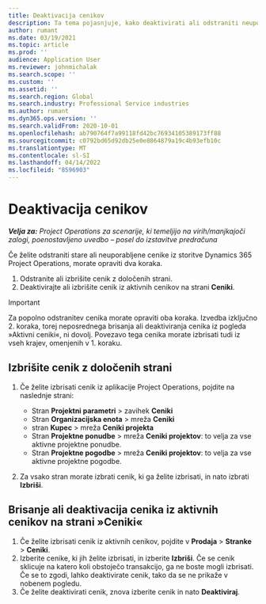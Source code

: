 ```yaml
---
title: Deaktivacija cenikov
description: Ta tema pojasnjuje, kako deaktivirati ali odstraniti neuporabljene ali stare cenike.
author: rumant
ms.date: 03/19/2021
ms.topic: article
ms.prod: ''
audience: Application User
ms.reviewer: johnmichalak
ms.search.scope: ''
ms.custom: ''
ms.assetid: ''
ms.search.region: Global
ms.search.industry: Professional Service industries
ms.author: rumant
ms.dyn365.ops.version: ''
ms.search.validFrom: 2020-10-01
ms.openlocfilehash: ab790764f7a99118fd42bc76934105389173ff88
ms.sourcegitcommit: c0792bd65d92db25e0e8864879a19c4b93efb10c
ms.translationtype: MT
ms.contentlocale: sl-SI
ms.lasthandoff: 04/14/2022
ms.locfileid: "8596903"
---
```

# <a name="deactivate-price-lists"></a>Deaktivacija cenikov 

_**Velja za:** Project Operations za scenarije, ki temeljijo na virih/manjkajoči zalogi, poenostavljeno uvedbo – posel do izstavitve predračuna_

Če želite odstraniti stare ali neuporabljene cenike iz storitve Dynamics 365 Project Operations, morate opraviti dva koraka. 

1. Odstranite ali izbrišite cenik z določenih strani.
2. Deaktivirajte ali izbrišite cenik iz aktivnih cenikov na strani **Ceniki**.

>[!IMPORTANT]
> Za popolno odstranitev cenika morate opraviti oba koraka. Izvedba izključno 2. koraka, torej neposrednega brisanja ali deaktiviranja cenika iz pogleda »Aktivni ceniki«, ni dovolj. Povezavo tega cenika morate izbrisati tudi iz vseh krajev, omenjenih v 1. koraku.

## <a name="delete-the-price-list-from-specific-pages"></a>Izbrišite cenik z določenih strani
1. Če želite izbrisati cenik iz aplikacije Project Operations, pojdite na naslednje strani:  

      - Stran **Projektni parametri** > zavihek **Ceniki**
      - Stran **Organizacijska enota** > mreža **Ceniki**
      - stran **Kupec** > mreža **Ceniki projekta**
      - Stran **Projektne ponudbe** > mreža **Ceniki projektov**: to velja za vse aktivne projektne ponudbe.
      - Stran **Projektne pogodbe** > mreža **Ceniki projektov**: to velja za vse aktivne projektne pogodbe.

 2. Za vsako stran morate izbrati cenik, ki ga želite izbrisati, in nato izbrati **Izbriši**. 
 
## <a name="delete-or-deactivate-the-price-list-from-the-price-lists-page"></a>Brisanje ali deaktivacija cenika iz aktivnih cenikov na strani »Ceniki«
 
1. Če želite izbrisati cenik iz aktivnih cenikov, pojdite v **Prodaja** > **Stranke** > **Ceniki**. 
2. Izberite cenike, ki jih želite izbrisati, in izberite **Izbriši**. Če se cenik sklicuje na katero koli obstoječo transakcijo, ga ne boste mogli izbrisati. Če se to zgodi, lahko deaktivirate cenik, tako da se ne prikaže v nobenem pogledu. 
3. Če želite deaktivirati cenik, znova izberite cenik in nato **Deaktiviraj**.   
